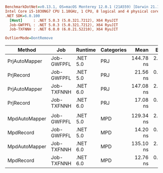 ``` ini

BenchmarkDotNet=v0.13.1, OS=macOS Monterey 12.0.1 (21A559) [Darwin 21.1.0]
Intel Core i5-1030NG7 CPU 1.10GHz, 1 CPU, 8 logical and 4 physical cores
.NET SDK=6.0.100
  [Host]     : .NET 5.0.3 (5.0.321.7212), X64 RyuJIT
  Job-GWFPFL : .NET 5.0.3 (5.0.321.7212), X64 RyuJIT
  Job-TXFNNH : .NET 6.0.0 (6.0.21.52210), X64 RyuJIT

OutlierMode=DontRemove  

```
|        Method |        Job |  Runtime | Categories |      Mean |    Error |   StdDev |    Median |        P0 |       P25 |       P50 |       P67 |       P80 |       P85 |       P90 |       P95 |      P100 |
|-------------- |----------- |--------- |----------- |----------:|---------:|---------:|----------:|----------:|----------:|----------:|----------:|----------:|----------:|----------:|----------:|----------:|
| PrjAutoMapper | Job-GWFPFL | .NET 5.0 |        PRJ | 144.78 ns | 2.835 ns | 5.040 ns | 144.30 ns | 136.37 ns | 141.86 ns | 144.30 ns | 144.97 ns | 147.06 ns | 149.22 ns | 150.31 ns | 156.85 ns | 158.77 ns |
|     PrjRecord | Job-GWFPFL | .NET 5.0 |        PRJ |  21.56 ns | 0.516 ns | 0.614 ns |  21.30 ns |  20.88 ns |  21.15 ns |  21.30 ns |  21.65 ns |  21.85 ns |  22.21 ns |  22.30 ns |  22.37 ns |  23.42 ns |
| PrjAutoMapper | Job-TXFNNH | .NET 6.0 |        PRJ | 147.08 ns | 2.877 ns | 3.939 ns | 147.35 ns | 139.06 ns | 144.46 ns | 147.35 ns | 148.67 ns | 149.57 ns | 150.24 ns | 151.78 ns | 153.59 ns | 155.62 ns |
|     PrjRecord | Job-TXFNNH | .NET 6.0 |        PRJ |  17.08 ns | 0.439 ns | 0.488 ns |  17.09 ns |  16.19 ns |  16.68 ns |  17.09 ns |  17.31 ns |  17.43 ns |  17.48 ns |  17.58 ns |  17.69 ns |  18.17 ns |
|               |            |          |            |           |          |          |           |           |           |           |           |           |           |           |           |           |
| MpdAutoMapper | Job-GWFPFL | .NET 5.0 |        MPD | 129.34 ns | 2.683 ns | 4.839 ns | 128.40 ns | 123.05 ns | 126.28 ns | 128.40 ns | 130.70 ns | 132.46 ns | 133.41 ns | 134.80 ns | 135.91 ns | 149.67 ns |
|     MpdRecord | Job-GWFPFL | .NET 5.0 |        MPD |  14.20 ns | 0.841 ns | 2.479 ns |  13.50 ns |  12.39 ns |  13.21 ns |  13.50 ns |  13.94 ns |  14.50 ns |  15.10 ns |  16.02 ns |  17.52 ns |  34.60 ns |
| MpdAutoMapper | Job-TXFNNH | .NET 6.0 |        MPD | 135.10 ns | 2.695 ns | 3.865 ns | 134.55 ns | 129.17 ns | 132.01 ns | 134.55 ns | 136.34 ns | 138.18 ns | 139.03 ns | 139.57 ns | 142.08 ns | 144.23 ns |
|     MpdRecord | Job-TXFNNH | .NET 6.0 |        MPD |  12.76 ns | 0.350 ns | 0.576 ns |  12.77 ns |  11.66 ns |  12.42 ns |  12.77 ns |  13.01 ns |  13.13 ns |  13.15 ns |  13.35 ns |  13.49 ns |  14.61 ns |
